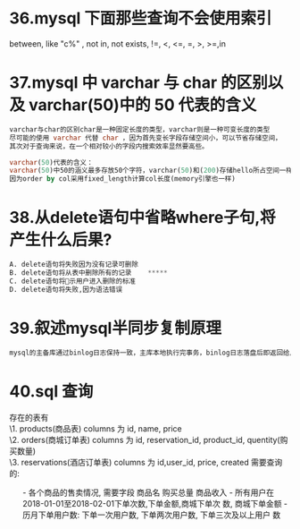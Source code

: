 # 36.mysql 下面那些查询不会使用索引
between, like "c%" , not in, not exists, !=, <, <=, =, >, >=,in
# 37.mysql 中 varchar 与 char 的区别以及 varchar(50)中的 50 代表的含义
```sql
varchar与char的区别char是一种固定长度的类型，varchar则是一种可变长度的类型 
尽可能的使用 varchar 代替 char ，因为首先变长字段存储空间小，可以节省存储空间， 
其次对于查询来说，在一个相对较小的字段内搜索效率显然要高些。

varchar(50)代表的含义：
varchar(50)中50的涵义最多存放50个字符，varchar(50)和(200)存储hello所占空间一样，但后者在排序时会消耗更多内存，
因为order by col采用fixed_length计算col长度(memory引擎也一样) 
```
# 38.从delete语句中省略where子句,将产生什么后果?
```python
A. delete语句将失败因为没有记录可删除 
B. delete语句将从表中删除所有的记录    *****
C. delete语句将􏰀示用户进入删除的标准 
D. delete语句将失败,因为语法错误 
```
# 39.叙述mysql半同步复制原理
```python
mysql的主备库通过binlog日志保持一致，主库本地执行完事务，binlog日志落盘后即返回给用户；备库通过拉取主库binlog日志来同步主库的操作。默认情况下，主库与备库并没有严格的同步，因此存在一定的概率备库与主库的数据是不对等的。半同步特性的出现，就是为了保证在任何时刻主备数据一致的问题。相对于异步复制，半同步复制要求执行的每一个事务，都要求至少有一个备库成功接收后，才返回给用户。实现原理也很简单，主库本地执行完毕后，等待备库的响应消息(包含最新备库接收到的binlog(file,pos))，接收到备库响应消息后，再返回给用户，这样一个事务才算真正完成。在主库实例上，有一个专门的线程(ack_receiver)接收备库的响应消息，并以通知机制告知主库备库已经接收的日志，可以继续执行。
```
# 40.sql 查询
存在的表有<br />
\1. products(商品表) columns 为 id, name, price<br />
\2. orders(商城订单表) columns 为 id, reservation_id, product_id, quentity(购买数量)<br />
\3. reservations(酒店订单表) columns 为 id,user_id, price, created
需要查询的:
<ol>
- 各个商品的售卖情况, 需要字段 商品名 购买总量 商品收入
- 所有用户在2018-01-01至2018-02-01下单次数,下单金额,商城下单次 数, 商城下单金额
- 历月下单用户数: 下单一次用户数, 下单两次用户数, 下单三次及以上用户 数
</ol>